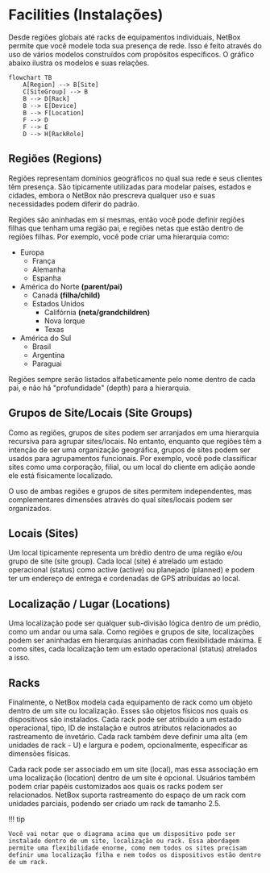# Facilities (Instalações)

Desde regiões globais até racks de equipamentos individuais, NetBox permite que você modele toda sua presença de rede. Isso é feito através do uso de vários modelos construídos com propósitos específicos. O gráfico abaixo ilustra os modelos e suas relações.

```mermaid
flowchart TB
    A[Region] --> B[Site]
    C[SiteGroup] --> B
    B --> D[Rack]
    B --> E[Device]
    B --> F[Location]
    F --> D
    F --> E
    D --> H[RackRole]
```

## Regiões (Regions)

Regiões representam domínios geográficos no qual sua rede e seus clientes têm presença. São tipicamente utilizadas para modelar países, estados e cidades, embora o NetBox não prescreva qualquer uso e suas necessidades podem diferir do padrão.

Regiões são aninhadas em si mesmas, então você pode definir regiões filhas que tenham uma região pai, e regiões netas que estão dentro de regiões filhas. Por exemplo, você pode criar uma hierarquia como:
- Europa
    - França
    - Alemanha
    - Espanha
- América do Norte **(parent/pai)**
    - Canadá **(filha/child)**
    - Estados Unidos
        - Califórnia **(neta/grandchildren)**
        - Nova Iorque
        - Texas
- América do Sul
    - Brasil
    - Argentina
    - Paraguai

Regiões sempre serão listados alfabeticamente pelo nome dentro de cada pai, e não há "profundidade" (depth) para a hierarquia.

## Grupos de Site/Locais (Site Groups)

Como as regiões, grupos de sites podem ser arranjados em uma hierarquia recursiva para agrupar sites/locais. No entanto, enquanto que regiões têm a intenção de ser uma organização geográfica, grupos de sites podem ser usados para agrupamentos funcionais. Por exemplo, você pode classificar sites como uma corporação, filial, ou um local do cliente em adição aonde ele está fisicamente localizado.

O uso de ambas regiões e grupos de sites permitem independentes, mas complementares dimensões através do qual sites/locais podem ser organizados.

## Locais (Sites)

Um local tipicamente representa um brédio dentro de uma região e/ou grupo de site (site group). Cada local (site) é atrelado um estado operacional (status) como active (active) ou planejado (planned) e podem ter um endereço de entrega e cordenadas de GPS atribuídas ao local.

## Localização / Lugar (Locations)

Uma localização pode ser qualquer sub-divisão lógica dentro de um prédio, como um andar ou uma sala. Como regiões e grupos de site, localizações podem ser aninhadas em hierarquias aninhadas com flexibilidade máxima. E como sites, cada localização tem um estado operacional (status) atrelados a isso.

## Racks

Finalmente, o NetBox modela cada equipamento de rack como um objeto dentro de um site ou localização. Esses são objetos físicos nos quais os dispositivos são instalados. Cada rack pode ser atribuído a um estado operacional, tipo, ID de instalação e outros atributos relacionados ao rastreamento de invetário. Cada rack também deve definir uma alta (em unidades de rack - U) e largura e podem, opcionalmente, especificar as dimensões físicas.

Cada rack pode ser associado em um site (local), mas essa associação em uma localização (location) dentro de um site é opcional. Usuários também podem criar papéis customizados aos quais os racks podem ser relacionados. NetBox suporta rastreamento do espaço de um rack com unidades parciais, podendo ser criado um rack de tamanho 2.5.

!!! tip

    Você vai notar que o diagrama acima que um dispositivo pode ser instalado dentro de um site, localização ou rack. Essa abordagem permite uma flexibilidade enorme, como nem todos os sites precisam definir uma localização filha e nem todos os dispositivos estão dentro de um rack.